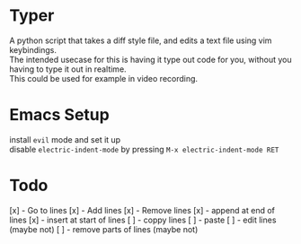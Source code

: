 # Typer
A python script that takes a diff style file, and edits a text file using vim keybindings.  
The intended usecase for this is having it type out code for you, without you having to type it out in realtime.  
This could be used for example in video recording.

# Emacs Setup
install `evil` mode and set it up  
disable `electric-indent-mode` by pressing `M-x electric-indent-mode RET`  

# Todo
[x] - Go to lines
[x] - Add lines
[x] - Remove lines
[x] - append at end of lines
[x] - insert at start of lines
[ ] - coppy lines
[ ] - paste
[ ] - edit lines (maybe not)
[ ] - remove parts of lines (maybe not)
